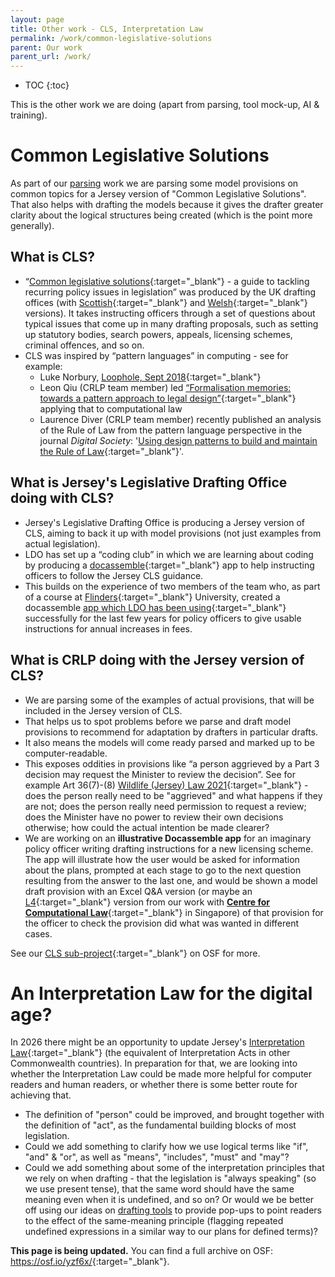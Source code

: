 ```yaml
---
layout: page
title: Other work - CLS, Interpretation Law
permalink: /work/common-legislative-solutions
parent: Our work
parent_url: /work/
---
```


* TOC 
{:toc}

This is the other work we are doing (apart from parsing, tool mock-up, AI & training). 

# Common Legislative Solutions
As part of our [parsing](/work/parsing-exercises) work we are parsing some model provisions on common topics for a Jersey version of "Common Legislative Solutions". That also helps with drafting the models because it gives the drafter greater clarity about the logical structures being created (which is the point more generally).

## What is CLS?
* “[Common legislative solutions](https://www.gov.uk/government/publications/common-legislative-solutions-a-guide-to-tackling-recurring-policy-issues-in-legislation){:target="_blank"} - a guide to tackling recurring policy issues in legislation” was produced by the UK drafting offices (with [Scottish](https://www.gov.scot/publications/guidance-instructing-counsel-common-legislative-solutions/){:target="_blank"} and [Welsh](https://www.gov.wales/common-legislative-solutions-a-guide-to-tackling-recurring-policy-issues-in-legislation){:target="_blank"} versions). It takes instructing officers through a set of questions about typical issues that come up in many drafting proposals, such as setting up statutory bodies, search powers, appeals, licensing schemes, criminal offences, and so on. 
* CLS was inspired by “pattern languages” in computing - see for example:
  * Luke Norbury, [Loophole, Sept 2018](https://www.calc.ngo/publications/loopholes){:target="_blank"}
  * Leon Qiu (CRLP team member) led [“Formalisation memories: towards a pattern approach to legal design”](https://jusletter-it.weblaw.ch/issues/2024/28-Maerz-2024/formalisation-memori_15306e8304.html__ONCE&login=false){:target="_blank"} applying that to computational law
  * Laurence Diver (CRLP team member) recently published an analysis of the Rule of Law from the pattern language perspective in the journal *Digital Society*: '[Using design patterns to build and maintain the Rule of Law](https://osf.io/preprints/socarxiv/587zd){:target="_blank"}'.

## What is Jersey's Legislative Drafting Office doing with CLS?
* Jersey's Legislative Drafting Office is producing a Jersey version of CLS, aiming to back it up with model provisions (not just examples from actual legislation).
* LDO has set up a “coding club” in which we are learning about coding by producing a [docassemble](https://docassemble.org/){:target="_blank"} app to help instructing officers to follow the Jersey CLS guidance.
* This builds on the experience of two members of the team who, as part of a course at [Flinders](https://docassemble.flinders.edu.au/interview?i=docassemble.FlindersUniDocassembleFrontPage:data/questions/main.yml){:target="_blank"} University, created a docassemble [app which LDO has been using](https://www.youtube.com/watch?v=bE44gFDzx5o){:target="_blank"} successfully for the last few years for policy officers to give usable instructions for annual increases in fees.

## What is CRLP doing with the Jersey version of CLS?
* We are parsing some of the examples of actual provisions, that will be included in the Jersey version of CLS.
* That helps us to spot problems before we parse and draft model provisions to recommend for adaptation by drafters in particular drafts.
* It also means the models will come ready parsed and marked up to be computer-readable.
* This exposes oddities in provisions like “a person aggrieved by a Part 3 decision may request the Minister to review the decision”. See for example Art 36(7)-(8) [Wildlife (Jersey) Law 2021](https://www.jerseylaw.je/laws/current/Pages/02.950.aspx){:target="_blank"} - does the person really need to be "aggrieved" and what happens if they are not; does the person really need permission to request a review; does the Minister have no power to review their own decisions otherwise; how could the actual intention be made clearer?
* We are working on an **illustrative Docassemble app** for an imaginary policy officer writing drafting instructions for a new licensing scheme. The app will illustrate how the user would be asked for information about the plans, prompted at each stage to go to the next question resulting from the answer to the last one, and would be shown a model draft provision with an Excel Q&A version (or maybe an [L4](https://github.com/smucclaw){:target="_blank"} version from our work with [**Centre for Computational Law**](https://cclaw.smu.edu.sg/projects-papers/research-project-computational-law){:target="_blank"} in Singapore) of that provision for the officer to check the provision did what was wanted in different cases.

See our [CLS sub-project](https://osf.io/ywq82/){:target="_blank"} on OSF for more.

# An Interpretation Law for the digital age?
In 2026 there might be an opportunity to update Jersey's [Interpretation Law](https://www.jerseylaw.je/laws/current/Pages/15.360.aspx){:target="_blank"} (the equivalent of Interpretation Acts in other Commonwealth countries). In preparation for that, we are looking into whether the Interpretation Law could be made more helpful for computer readers and human readers, or whether there is some better route for achieving that.
* The definition of "person" could be improved, and brought together with the definition of "act", as the fundamental building blocks of most legislation.
* Could we add something to clarify how we use logical terms like "if", "and" & "or", as well as "means", "includes", "must" and "may"?
* Could we add something about some of the interpretation principles that we rely on when drafting - that the legislation is "always speaking" (so we use present tense), that the same word should have the same meaning even when it is undefined, and so on? Or would we be better off using our ideas on [drafting tools](/work/an-ide-for-legislation) to provide pop-ups to point readers to the effect of the same-meaning principle (flagging repeated undefined expressions in a similar way to our plans for defined terms)? 

**This page is being updated.** You can find a full archive on OSF: <https://osf.io/yzf6x/>{:target="_blank"}.
